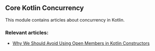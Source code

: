 ## Core Kotlin Concurrency

This module contains articles about concurrency in Kotlin.

### Relevant articles:
- [Why We Should Avoid Using Open Members in Kotlin Constructors](https://www.baeldung.com/kotlin/constructors-avoid-open-memberstructors)

